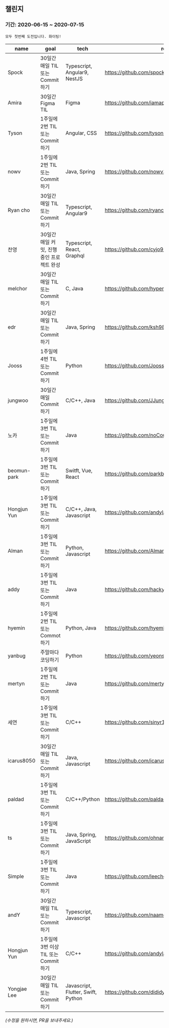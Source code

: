 ## 챌린지

### 기간: 2020-06-15 ~ 2020-07-15
    모두 첫번째 도전입니다. 화이팅!

| name | goal | tech | repo |
| ---- | ---- | ---- | ---- |
Spock | 30일간 매일 TIL 또는 Commit 하기 | Typescript, Angular9, NestJS | https://github.com/spock-mark1/til |
Amira | 30일간 Figma  TIL | Figma | https://github.com/iamappple/hello-world |
Tyson | 1주일에 2번 TIL 또는 Commit하기 | Angular, CSS | https://github.com/tyson444/TIL |
nowv | 1주일에 2번 TIL 또는 Commit하기 | Java, Spring | https://github.com/nowv30/SpringInActionTIL.git |
Ryan cho | 30일간 매일 TIL 또는 Commit 하기 | Typescript, Angular9 | https://github.com/ryancho/til |
찬영 | 30일간 매일 커밋, 진행중인 프로젝트 완성 | Typescript, React, Graphql | https://github.com/cyjo9603/chanyeong |
melchor | 30일간 매일 TIL 또는 Commit 하기 | C, Java | https://github.com/hypernova1/TIL |
edr | 30일간 매일 TIL 또는 Commit하기 | Java, Spring | https://github.com/ksh9891 |
Jooss | 1주일에 4번 TIL 또는 Commit하기 | Python | https://github.com/Jooss287/Development-log |
jungwoo | 30일간 매일 Commit하기 | C/C++, Java | https://github.com/JJungwoo |
노카 | 1주일에 3번 TIL 또는 Commit 하기 | Java | https://github.com/noCountJun |
beomun-park | 1주일에 3번 TIL 또는 Commit 하기 | Switft, Vue, React | https://github.com/parkbeomun/TIL |
Hongjun Yun | 1주일에 3번 TIL 또는 Commit 하기 | C/C++, Java, Javascript | https://github.com/andylang8445/2020_TIL_Project |
Alman | 1주일에 3번 TIL 또는 Commit 하기 | Python, Javascript | https://github.com/AlmanIsland/HelloIsland |
addy | 1주일에 3번 TIL 또는 Commit 하기 | Java | https://github.com/hackyeah039 |
hyemin | 1주일에 2번 TIL 또는 Commot 하기 | Python, Java | https://github.com/hyeminpark9105 |
yanbug | 주말마다 코딩하기 | Python | https://github.com/yeonseo/TransMath |
mertyn | 1주일에 2번 TIL 또는 Commit 하기 | Java | https://github.com/mertyn88/Algorithm |
세연 | 1주일에 3번 TIL 또는 Commit 하기 | C/C++ | https://github.com/sinyr119/tpdus |
icarus8050 | 30일간 매일 TIL 또는 Commit 하기 | Java, Javascript | https://github.com/icarus8050/TIL |
paldad | 1주일에 3번 TIL 또는 Commit 하기 | C/C++/Python | https://github.com/paldad111/til-study |
ts | 1주일에 3번 TIL 또는 Commit 하기 | Java, Spring, JavaScript | https://github.com/ohnamu/study |
Simple | 1주일에 3번 TIL 또는 Commit 하기 | Java | https://github.com/leechoongyon/TIL |
andY | 30일간 매일 TIL 또는 Commit 하기 | Typescript, Javascript | https://github.com/naamoonoo |
Hongjun Yun | 1주일에 3번 이상 TIL 또는 Commit 하기 | C/C++ | https://github.com/andylang8445/tilc |
Yongjae Lee | 30일간 매일 TIL 또는 Commit 하기 | Javascript, Flutter, Swift, Python | https://github.com/dididy/til | 

_(수정을 원하시면, PR을 보내주세요.)_
